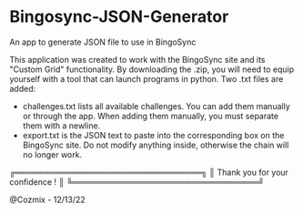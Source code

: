 # Bingosync-JSON-Generator
An app to generate JSON file to use in BingoSync

This application was created to work with the BingoSync site and its "Custom Grid" functionality.
By downloading the .zip, you will need to equip yourself with a tool that can launch programs in python.
Two .txt files are added:
- challenges.txt lists all available challenges. You can add them manually or through the app. When adding them manually, you must separate them with a newline.
- export.txt is the JSON text to paste into the corresponding box on the BingoSync site. Do not modify anything inside, otherwise the chain will no longer work.

╔═════════════════════════════════╗
║ Thank you for your confidence ! ║
╚═════════════════════════════════╝

@Cozmix - 12/13/22

